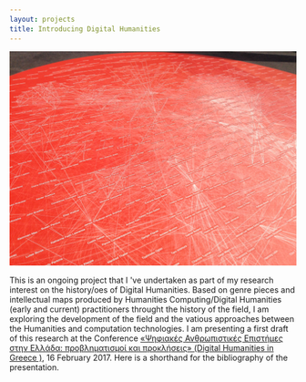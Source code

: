 ```yaml
---
layout: projects
title: Introducing Digital Humanities
---
```

<a href=""><img src="../images/introDH.jpg" width="800"/></a>

This is an ongoing project that I 've undertaken as part of my research interest on the history/oes of Digital Humanities.
Based on genre pieces and intellectual maps produced by Humanities Computing/Digital Humanities (early and current) practitioners throught the history of the field, I am exploring the development of the field and the vatious approaches between the Humanities and computation technologies.
I am presenting a first draft of this research at the Conference <a href="https://www.rchumanities.gr/psifiakes-anthropistikes-epistimes-s/">«Ψηφιακές Ανθρωπιστικές Επιστήμες στην Ελλάδα: προβληματισμοί και προκλήσεις» (Digital Humanities in Greece )</a>, 16 February 2017.
 Here is a <a herf="">shorthand for the bibliography</a> of the presentation. 
